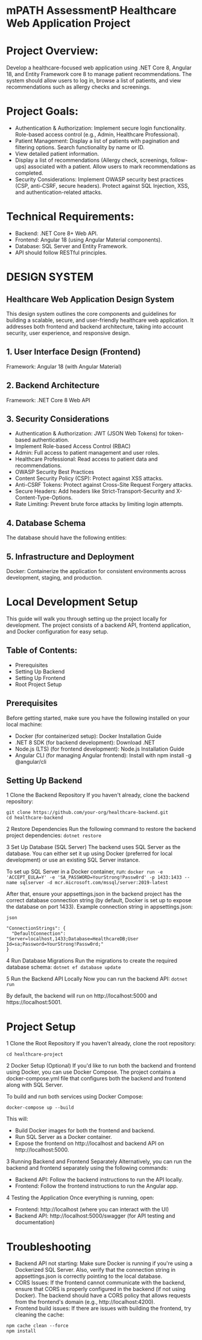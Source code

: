 ﻿# mPATH AssessmentP Healthcare Web Application Project

# Project Overview: 
Develop a healthcare-focused web application using .NET Core 8, Angular 18, and Entity Framework core 8 to manage patient recommendations. 
The system should allow users to log in, browse a list of patients, and view recommendations such as allergy checks and screenings.

# Project Goals:
* Authentication & Authorization:  Implement secure login functionality. Role-based access control (e.g., Admin, Healthcare Professional). 
* Patient Management:  Display a list of patients with pagination and filtering options. Search functionality by name or ID. 
* View detailed patient information.
* Display a list of recommendations (Allergy check, screenings, follow-ups) associated with a patient.  Allow users to mark recommendations as completed. 
* Security Considerations:  Implement OWASP security best practices (CSP, anti-CSRF, secure headers). Protect against SQL Injection, XSS, and authentication-related attacks. 

# Technical Requirements:
* Backend: .NET Core 8+ Web API. 
* Frontend: Angular 18 (using Angular Material components). 
* Database: SQL Server and Entity Framework. 
* API should follow RESTful principles.

# DESIGN SYSTEM
## Healthcare Web Application Design System
This design system outlines the core components and guidelines for building a scalable, secure, and user-friendly healthcare web application. It addresses both frontend and backend architecture, taking into account security, user experience, and responsive design.
## 1. User Interface Design (Frontend)
Framework: Angular 18 (with Angular Material)
## 2. Backend Architecture
Framework: .NET Core 8 Web API
## 3. Security Considerations
* Authentication & Authorization: JWT (JSON Web Tokens) for token-based authentication.
* Implement Role-based Access Control (RBAC)
* Admin: Full access to patient management and user roles.
* Healthcare Professional: Read access to patient data and recommendations.
* OWASP Security Best Practices
* Content Security Policy (CSP): Protect against XSS attacks.
* Anti-CSRF Tokens: Protect against Cross-Site Request Forgery attacks.
* Secure Headers: Add headers like Strict-Transport-Security and X-Content-Type-Options.
* Rate Limiting: Prevent brute force attacks by limiting login attempts.
## 4. Database Schema
The database should have the following entities:
## 5. Infrastructure and Deployment
Docker: Containerize the application for consistent environments across development, staging, and production.

# Local Development Setup
This guide will walk you through setting up the project locally for development. The project consists of a backend API, frontend application, and Docker configuration for easy setup.

## Table of Contents:
* Prerequisites
* Setting Up Backend
* Setting Up Frontend
* Root Project Setup

## Prerequisites
Before getting started, make sure you have the following installed on your local machine:

* Docker (for containerized setup): Docker Installation Guide
* .NET 8 SDK (for backend development): Download .NET
* Node.js (LTS) (for frontend development): Node.js Installation Guide
* Angular CLI (for managing Angular frontend): Install with npm install -g @angular/cli

## Setting Up Backend
1️ Clone the Backend Repository
If you haven't already, clone the backend repository:
```
git clone https://github.com/your-org/healthcare-backend.git
cd healthcare-backend
```

2️ Restore Dependencies
Run the following command to restore the backend project dependencies:
```dotnet restore```

3️ Set Up Database (SQL Server)
The backend uses SQL Server as the database. You can either set it up using Docker (preferred for local development) or use an existing SQL Server instance.

To set up SQL Server in a Docker container, run:
```docker run -e 'ACCEPT_EULA=Y' -e 'SA_PASSWORD=YourStrong!Passw0rd' -p 1433:1433 --name sqlserver -d mcr.microsoft.com/mssql/server:2019-latest```

After that, ensure your appsettings.json in the backend project has the correct database connection string (by default, Docker is set up to expose the database on port 1433).
Example connection string in appsettings.json:
```
json

"ConnectionStrings": {
  "DefaultConnection": "Server=localhost,1433;Database=HealthcareDB;User Id=sa;Password=YourStrong!Passw0rd;"
}
```
4️ Run Database Migrations
Run the migrations to create the required database schema:
```dotnet ef database update```

5️ Run the Backend API Locally
Now you can run the backend API:
```dotnet run```

By default, the backend will run on http://localhost:5000 and https://localhost:5001.

# Project Setup
1️ Clone the Root Repository
If you haven't already, clone the root repository:
```git clone https://github.com/your-org/healthcare-project.git
cd healthcare-project
```
2️ Docker Setup (Optional)
If you'd like to run both the backend and frontend using Docker, you can use Docker Compose. The project contains a docker-compose.yml file that configures both the backend and frontend along with SQL Server.

To build and run both services using Docker Compose:
```
docker-compose up --build
```
This will:

* Build Docker images for both the frontend and backend.
* Run SQL Server as a Docker container.
* Expose the frontend on http://localhost and backend API on http://localhost:5000.

3️ Running Backend and Frontend Separately
Alternatively, you can run the backend and frontend separately using the following commands:

* Backend API: Follow the backend instructions to run the API locally.
* Frontend: Follow the frontend instructions to run the Angular app.

4️ Testing the Application
Once everything is running, open:

* Frontend: http://localhost (where you can interact with the UI)
* Backend API: http://localhost:5000/swagger (for API testing and documentation)

# Troubleshooting
* Backend API not starting: Make sure Docker is running if you're using a Dockerized SQL Server. Also, verify that the connection string in appsettings.json is correctly pointing to the local database.
* CORS Issues: If the frontend cannot communicate with the backend, ensure that CORS is properly configured in the backend (if not using Docker). The backend should have a CORS policy that allows requests from the frontend's domain (e.g., http://localhost:4200).
* Frontend build issues: If there are issues with building the frontend, try cleaning the cache:
```
npm cache clean --force
npm install
```
